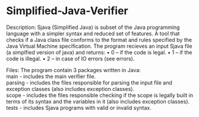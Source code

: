# Simplified-Java-Verifier
Description:
Sjava (Simplified Java) is subset of the Java programming language with a simpler syntax and reduced set of features.
A tool that checks if a Java class file conforms to the format and rules specified by the Java Virtual Machine specification.
The program recieves an input Sjava file (a simplfied version of java) and returns:
  • 0 – if the code is legal.
  • 1 – if the code is illegal.
  • 2 – in case of IO errors (see errors).  

Files:
The program contain 3 packages written in Java:<br />
main - includes the main verifier file.<br />
parsing - includes the files responsible for parsing the input file and exception classes (also includes exception classes).<br />
scope - includes the files responsible checking if the scope is legally built in terms of its syntax and the variables in it (also includes exception classes).<br />
tests - includes Sjava programs with valid or invalid syntax.<br />
